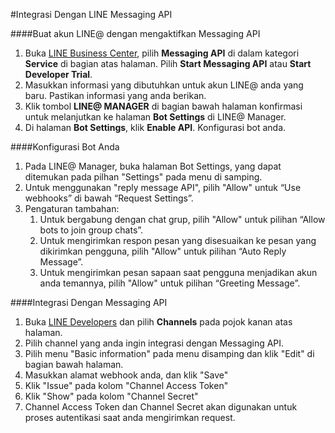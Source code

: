 #Integrasi Dengan LINE Messaging API

####Buat akun LINE@ dengan mengaktifkan Messaging API
1. Buka [LINE Business Center](https://business.line.me/en/), pilih **Messaging API** di dalam kategori **Service** di bagian atas halaman. Pilih **Start Messaging API** atau **Start Developer Trial**.
2. Masukkan informasi yang dibutuhkan untuk akun LINE@ anda yang baru. Pastikan informasi yang anda berikan.
3. Klik tombol **LINE@ MANAGER** di bagian bawah halaman konfirmasi untuk melanjutkan ke halaman **Bot Settings** di LINE@ Manager.
4. Di halaman **Bot Settings**, klik **Enable API**. Konfigurasi bot anda.

####Konfigurasi Bot Anda
1. Pada LINE@ Manager, buka halaman Bot Settings, yang dapat ditemukan pada pilhan "Settings" pada menu di samping.
2. Untuk menggunakan "reply message API", pilih "Allow" untuk “Use webhooks” di bawah “Request Settings”.
3. Pengaturan tambahan:
	1. Untuk bergabung dengan chat grup, pilih "Allow" untuk pilihan “Allow bots to join group chats”.
	2. Untuk mengirimkan respon pesan yang disesuaikan ke pesan yang dikirimkan pengguna, pilih "Allow" untuk pilihan “Auto Reply Message”.
	3. Untuk mengirimkan pesan sapaan saat pengguna menjadikan akun anda temannya, pilih "Allow" untuk pilihan “Greeting Message”.

####Integrasi Dengan Messaging API
1. Buka [LINE Developers](https://developers.line.me/) dan pilih **Channels** pada pojok kanan atas halaman.
2. Pilih channel yang anda ingin integrasi dengan Messaging API.
3. Pilih menu "Basic information" pada menu disamping dan klik "Edit" di bagian bawah halaman.
4. Masukkan alamat webhook anda, dan klik "Save"
5. Klik "Issue" pada kolom "Channel Access Token"
6. Klik "Show" pada kolom "Channel Secret"
7. Channel Access Token dan Channel Secret akan digunakan untuk proses autentikasi saat anda mengirimkan request.